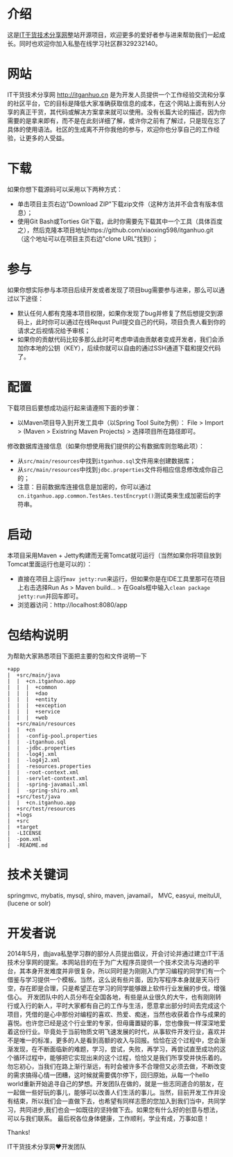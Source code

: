 介绍
====
这是[IT干货技术分享网](http://www.itganhuo.cn)整站开源项目，欢迎更多的爱好者参与进来帮助我们一起成长。同时也欢迎你加入私塾在线学习社区群329232140。

网站
====
IT干货技术分享网 http://itganhuo.cn 是为开发人员提供一个工作经验交流和分享的社区平台，它的目标是降低大家准确获取信息的成本，在这个网站上面有别人分享的真正干货，其代码或解决方案拿来就可以使用。没有长篇大论的描述，因为你需要的是拿来即有，而不是在此刻详细了解，或许你之前有了解过，只是现在忘了具体的使用语法。社区的生成离不开你我他的参与，欢迎你也分享自己的工作经验，让更多的人受益。

下载
====
如果你想下载源码可以采用以下两种方式：
* 单击项目主页右边"Download ZIP"下载zip文件（这种方法并不会含有版本信息）；
* 使用Git Bash或Torties Git下载，此时你需要先下载其中一个工具（具体百度之），然后克隆本项目地址https://github.com/xiaoxing598/itganhuo.git （这个地址可以在项目主页右边"clone URL"找到）；

参与
====
如果你想实际参与本项目后续开发或者发现了项目bug需要参与进来，那么可以通过以下途径：
* 默认任何人都有克隆本项目权限，如果你发现了bug并修复了然后想提交到源码上，此时你可以通过在线Requst Pull提交自己的代码，项目负责人看到你的请求之后视情况给予审核；
* 如果你的贡献代码比较多那么此时可考虑申请由贡献者变成开发者，我们会添加你本地的公钥（KEY），后续你就可以自由的通过SSH通道下载和提交代码了。

配置
====
下载项目后要想成功运行起来请遵照下面的步骤：
* 以Maven项目导入到开发工具中（以Spring Tool Suite为例）：
File > Import > (Maven > Existring Maven Projects) > 选择项目所在路径即可。

修改数据库连接信息（如果你想使用我们提供的公有数据库则忽略此项）：
* 从`src/main/resources`中找到`itganhuo.sql`文件用来创建数据库；
* 从`src/main/resources`中找到`jdbc.properties`文件将相应信息修改成你自己的； 
* 注意：目前数据库连接信息是加密的，你可以通过`cn.itganhuo.app.common.TestAes.testEncrypt()`测试类来生成加密后的字符串。

启动
====
本项目采用Maven + Jetty构建而无需Tomcat就可运行（当然如果你将项目放到Tomcat里面运行也是可以的）：
* 直接在项目上运行`mav jetty:run`来运行，但如果你是在IDE工具里那可在项目上右击选择Run As > Maven build... > 在Goals框中输入`clean package jetty:run`并回车即可。
* 浏览器访问：http://localhost:8080/app

包结构说明
====
为帮助大家熟悉项目下面把主要的包和文件说明一下
```
+app
|  +src/main/java
|  |  +cn.itganhuo.app
|  |  |  +common
|  |  |  +dao
|  |  |  +entity
|  |  |  +exception
|  |  |  +service
|  |  |  +web
|  +src/main/resources
|  |  +cn
|  |  -config-pool.properties
|  |  -itganhuo.sql
|  |  -jdbc.properties
|  |  -log4j.xml
|  |  -log4j2.xml
|  |  -resources.properties
|  |  -root-context.xml
|  |  -servlet-context.xml
|  |  -spring-javamail.xml
|  |  -spring-shiro.xml
|  +src/test/java
|  |  +cn.itganhuo.app
|  +src/test/resources
|  +logs
|  +src
|  +target
|  -LICENSE
|  -pom.xml
|  -README.md
```

技术关键词
====
springmvc, mybatis, mysql, shiro, maven, javamail， MVC, easyui, meituUI, (lucene or solr)

开发者说
====
2014年5月，由java私塾学习群的部分人员提出倡议，开会讨论并通过建立IT干活技术分享网的提案。本网站目的在于为广大程序员提供一个技术交流与沟通的平台，其本身开发难度并非很复杂，所以同时是为刚刚入门学习编程的同学们有一个借鉴与学习提供一个模板。当然，这么说有些片面，因为写程序本身就是天马行空，存在即是合理，只是希望正在学习的同学能够跟上软件行业发展的步伐，增强信心。
开发团队中的人员分布在全国各地，有些是从业很久的大牛，也有刚刚转行或入行的新人，平时大家都有自己的工作与生活，愿意拿出部分时间去完成这个项目，凭借的是心中那份对编程的喜欢、热爱、痴迷，当然也收获着合作与成果的喜悦。也许您已经是这个行业里的专家，但毋庸置疑的事，您也像我一样深深地爱着这份行业。毕竟处于当前物质文明飞速发展的时代，从事软件开发行业，喜欢并不是唯一的标准，更多的人是看到高额的收入与回报。恰恰在这个过程中，您会渐渐发现，在不断面临新的难题，学习，尝试，失败，再学习，再尝试直至成功的这个循环过程中，能够把它实现出来的这个过程，恰恰又是我们所享受并快乐着的。
勿忘初心，当我们在路上渐行渐远，有时会被许多不合理但又必须去做，不断改变的需求搞得心情一团糟，这时候就需要偶尔停下，回归原始，从每一个hello world重新开始追寻自己的梦想。开发团队在做的，就是一些志同道合的朋友，在一起做一些好玩的事儿，能够可以改善人们生活的事儿。当然，目前开发工作并没有结束，所以我们会一直做下去，也希望有同样志愿的您加入到我们当中，共同学习，共同进步,我们也会一如既往的坚持做下去。如果您有什么好的创意与想法，可以与我们联系。
最后祝各位身体健康，工作顺利，学业有成，万事如意！

Thanks!

IT干货技术分享网:heart:开发团队
